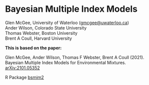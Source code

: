 #  Bayesian Multiple Index Models
  
Glen McGee, University of Waterloo (gmcgee@uwaterloo.ca)  
Ander Wilson, Colorado State University  
Thomas Webster, Boston University  
Brent A Coull, Harvard University


**This is based on the paper:**

Glen McGee, Ander Wilson, Thomas F Webster, Brent A Coull (2021). Bayesian Multiple Index Models for Environmental Mixtures. [arXiv:2101.05352](https://arxiv.org/abs/2101.05352)

R Package [bsmim2](https://github.com/glenmcgee/bsmim2)
